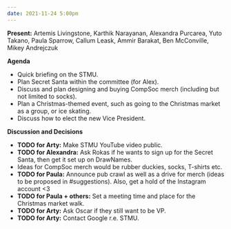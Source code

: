```yaml
---
date: 2021-11-24 5:00pm
---
```


**Present:** Artemis Livingstone, Karthik Narayanan, Alexandra Purcarea, Yuto Takano, Paula Sparrow, Callum Leask, Ammir Barakat, Ben McConville, Mikey Andrejczuk

**Agenda**
* Quick briefing on the STMU.
* Plan Secret Santa within the committee (for Alex).
* Discuss and plan designing and buying CompSoc merch (including but not limited to socks).
* Plan a Christmas-themed event, such as going to the Christmas market as a group, or ice skating.
* Discuss how to elect the new Vice President.

**Discussion and Decisions**
* **TODO for Arty:** Make STMU YouTube video public.
* **TODO for Alexandra:** Ask Rokas if he wants to sign up for the Secret Santa, then get it set up on DrawNames.
* Ideas for CompSoc merch would be rubber duckies, socks, T-shirts etc.
* **TODO for Paula:** Announce pub crawl as well as a drive for merch (ideas to be proposed in #suggestions). Also, get a hold of the Instagram account <3
* **TODO for Paula + others:** Set a meeting time and place for the Christmas market walk.
* **TODO for Arty:** Ask Oscar if they still want to be VP.
* **TODO for Arty:** Contact Google r.e. STMU.
